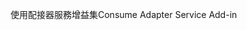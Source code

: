 <span data-ttu-id="2d399-101">使用配接器服務增益集</span><span class="sxs-lookup"><span data-stu-id="2d399-101">Consume Adapter Service Add-in</span></span>